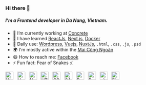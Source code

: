 ### Hi there 👋
##### I'm a Frontend developer in Da Nang, Vietnam.

- 🔭 I’m currently working at [Concrete](https://concrete-corp.com/)
- 🌱 I have learned [ReactJs](https://reactjs.org/), [Next.js](https://nextjs.org/), [Docker](https://www.docker.com/)
- 👯 Daily use: [Wordpress](https://wordpress.org/), [Vuejs](https://vuejs.org/), [NuxtJs](https://nuxtjs.org/), `.html`, `.css`, `.js`, `.psd`
- 🌍 I'm mostly active within the [Mai Công Ngoãn](https://maicongngoan.com)
- 😄 How to reach me: [Facebook](https://www.facebook.com/maicongngoan91)
- ⚡ Fun fact: Fear of Snakes :(


<span><img src="https://img.shields.io/badge/WordPress-282C34?logo=wordPress&logoColor=21759B" alt="WordPress logo" title="WordPress" height="25" /></span>
&nbsp;
<span><img src="https://img.shields.io/badge/Vue.js-282C34?logo=vue.js&logoColor=4FC08D" alt="Vue.js logo" title="Vue.js" height="25" /></span>
&nbsp;
<span><img src="https://img.shields.io/badge/Nuxt.js-282C34?logo=nuxt.js&logoColor=4FC08D" alt="Nuxt.js logo" title="Nuxt.js" height="25" /></span>
&nbsp;
<span><img src="https://img.shields.io/badge/HTML5-282C34?logo=html5&logoColor=E34F26" alt="HTML5 logo" title="HTML5" height="25" /></span>
&nbsp;
<span><img src="https://img.shields.io/badge/CSS3-282C34?logo=css3&logoColor=1572B6" alt="CSS3 logo" title="CSS3" height="25" /></span>
&nbsp;
<span><img src="https://img.shields.io/badge/Sass-282C34?logo=sass&logoColor=CC6699" alt="SASS logo" title="SASS" height="25" /></span>
&nbsp;
<span><img src="https://img.shields.io/badge/Bootstrap-282C34?logo=bootstrap&logoColor=7952B3" alt="Bootstrap logo" title="Bootstrap" height="25" /></span>
&nbsp;
<span><img src="https://img.shields.io/badge/ReactJS-282C34?logo=react&logoColor=61DAFB" alt="ReactJS logo" title="ReactJS" height="25" /></span>
&nbsp;
<span><img src="https://img.shields.io/badge/git-282C34?logo=git&logoColor=F05032" alt="git logo" title="git" height="25" /></span>
&nbsp;
<span><img src="https://img.shields.io/badge/Figma-282C34?logo=figma&logoColor=ff5d58" alt="Figma" title="Figma Code" height="25" /></span>
&nbsp;
